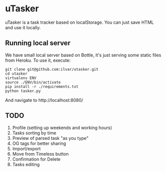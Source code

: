 # uTasker

uTasker is a task tracker based on localStorage. You can just save HTML and use it locally.

## Running local server

We have small local server based on Bottle, it's just serving some static files from Heroku.
To use it, execute:

```
git clone git@github.com:ilvar/utasker.git
cd utasker
virtualenv ENV
source ./ENV/bin/activate
pip install -r ./requirements.txt
python tasker.py
```

And navigate to http://localhost:8080/

## TODO

1. Profile (setting up weekends and working hours)
1. Tasks sorting by time
2. Preview of parsed task "as you type"
7. OG tags for better sharing
3. Import/export
6. Move from Timeless button
7. Confirmation for Delete
8. Tasks editing
